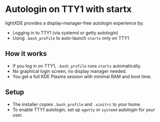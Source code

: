 # Autologin on TTY1 with startx

lightXDE provides a display-manager-free autologin experience by:
- Logging in to TTY1 (via systemd or getty autologin)
- Using `.bash_profile` to auto-launch `startx` only on TTY1

## How it works
- If you log in on TTY1, `.bash_profile` runs `startx` automatically.
- No graphical login screen, no display manager needed.
- You get a full KDE Plasma session with minimal RAM and boot time.

## Setup
- The installer copies `.bash_profile` and `.xinitrc` to your home.
- To enable TTY1 autologin, set up `agetty` or `systemd` autologin for your user. 
